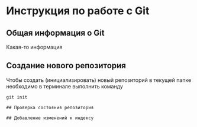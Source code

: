 # **Инструкция по работе с Git**

## Общая информация о Git

Какая-то информация

## Создание нового репозитория

Чтобы создать (инициализировать) новый репозиторий в текущей папке необходимо в терминале выполнить команду

    git init

    ## Проверка состояния репозитория

    ## Добавление изменений к индексу